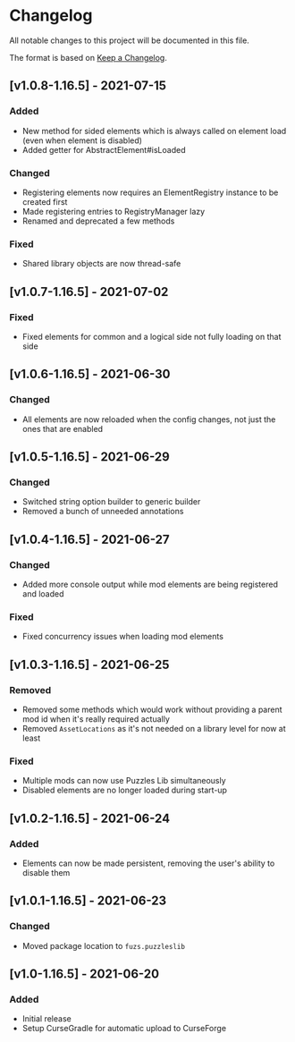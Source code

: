 # Changelog
All notable changes to this project will be documented in this file.

The format is based on [Keep a Changelog].

## [v1.0.8-1.16.5] - 2021-07-15
### Added
- New method for sided elements which is always called on element load (even when element is disabled)
- Added getter for AbstractElement#isLoaded
### Changed
- Registering elements now requires an ElementRegistry instance to be created first
- Made registering entries to RegistryManager lazy
- Renamed and deprecated a few methods
### Fixed
- Shared library objects are now thread-safe

## [v1.0.7-1.16.5] - 2021-07-02
### Fixed
- Fixed elements for common and a logical side not fully loading on that side

## [v1.0.6-1.16.5] - 2021-06-30
### Changed
- All elements are now reloaded when the config changes, not just the ones that are enabled 

## [v1.0.5-1.16.5] - 2021-06-29
### Changed
- Switched string option builder to generic builder
- Removed a bunch of unneeded annotations

## [v1.0.4-1.16.5] - 2021-06-27
### Changed
- Added more console output while mod elements are being registered and loaded
### Fixed
- Fixed concurrency issues when loading mod elements

## [v1.0.3-1.16.5] - 2021-06-25
### Removed
- Removed some methods which would work without providing a parent mod id when it's really required actually
- Removed `AssetLocations` as it's not needed on a library level for now at least
### Fixed
- Multiple mods can now use Puzzles Lib simultaneously
- Disabled elements are no longer loaded during start-up

## [v1.0.2-1.16.5] - 2021-06-24
### Added
- Elements can now be made persistent, removing the user's ability to disable them

## [v1.0.1-1.16.5] - 2021-06-23
### Changed
- Moved package location to `fuzs.puzzleslib`

## [v1.0-1.16.5] - 2021-06-20
### Added
- Initial release
- Setup CurseGradle for automatic upload to CurseForge

[Keep a Changelog]: https://keepachangelog.com/en/1.0.0/